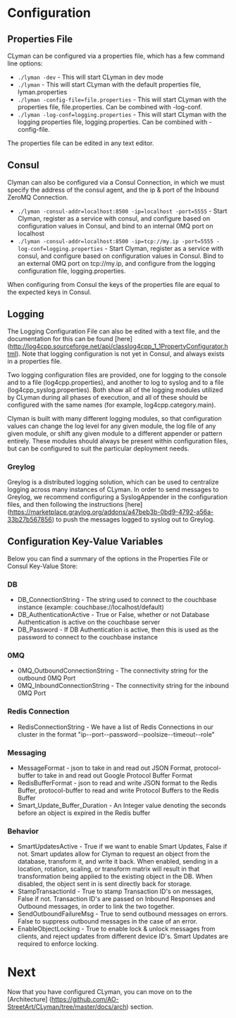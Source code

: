 # Configuration
## Properties File

CLyman can be configured via a properties file, which has a few command line options:

* `./lyman -dev` - This will start CLyman in dev mode
* `./lyman` - This will start CLyman with the default properties file, lyman.properties
* `./lyman -config-file=file.properties` - This will start CLyman with the properties file, file.properties.  Can be combined with -log-conf.
* `./lyman -log-conf=logging.properties` - This will start CLyman with the logging properties file, logging.properties.  Can be combined with -config-file.

The properties file can be edited in any text editor.

## Consul

Clyman can also be configured via a Consul Connection, in which we must specify the address of the consul agent, and the ip & port of the Inbound ZeroMQ Connection.

* `./lyman -consul-addr=localhost:8500 -ip=localhost -port=5555` - Start Clyman, register as a service with consul, and configure based on configuration values in Consul, and bind to an internal 0MQ port on localhost
* `./lyman -consul-addr=localhost:8500 -ip=tcp://my.ip -port=5555 -log-conf=logging.properties` - Start Clyman, register as a service with consul, and configure based on configuration values in Consul.  Bind to an external 0MQ port on tcp://my.ip, and configure from the logging configuration file, logging.properties.

When configuring from Consul the keys of the properties file are equal to the expected keys in Consul.

## Logging

The Logging Configuration File can also be edited with a text file, and the documentation for this can be found [here] (http://log4cpp.sourceforge.net/api/classlog4cpp_1_1PropertyConfigurator.html).  Note that logging configuration is not yet in Consul, and always exists in a properties file.

Two logging configuration files are provided, one for logging to the console and to a file (log4cpp.properties), and another to log to syslog and to a file (log4cpp_syslog.properties).  Both show all of the logging modules utilized by CLyman during all phases of execution, and all of these should be configured with the same names (for example, log4cpp.category.main).

Clyman is built with many different logging modules, so that configuration values can change the log level for any given module, the log file of any given module, or shift any given module to a different appender or pattern entirely.  These modules should always be present within configuration files, but can be configured to suit the particular deployment needs.

### Greylog
Greylog is a distributed logging solution, which can be used to centralize logging across many instances of CLyman.  In order to send messages to Greylog, we recommend configuring a SyslogAppender in the configuration files, and then following the instructions [here] (https://marketplace.graylog.org/addons/a47beb3b-0bd9-4792-a56a-33b27b567856) to push the messages logged to syslog out to Greylog.

## Configuration Key-Value Variables

Below you can find a summary of the options in the Properties File or Consul Key-Value Store:

### DB
* DB_ConnectionString - The string used to connect to the couchbase instance (example: couchbase://localhost/default)
* DB_AuthenticationActive - True or False, whether or not Database Authentication is active on the couchbase server
* DB_Password - If DB Authentication is active, then this is used as the password to connect to the couchbase instance

### 0MQ
* 0MQ_OutboundConnectionString - The connectivity string for the outbound 0MQ Port
* 0MQ_InboundConnectionString - The connectivity string for the inbound 0MQ Port

### Redis Connection
* RedisConnectionString - We have a list of Redis Connections in our cluster in the format "ip--port--password--poolsize--timeout--role"

### Messaging
* MessageFormat - json to take in and read out JSON Format, protocol-buffer to take in and read out Google Protocol Buffer Format
* RedisBufferFormat - json to read and write JSON format to the Redis Buffer, protocol-buffer to read and write Protocol Buffers to the Redis Buffer
* Smart_Update_Buffer_Duration - An Integer value denoting the seconds before an object is expired in the Redis buffer

### Behavior
* SmartUpdatesActive - True if we want to enable Smart Updates, False if not.  Smart updates allow for Clyman to request an object from the database, transform it, and write it back.  When enabled, sending in a location, rotation, scaling, or transform matrix will result in that transformation being applied to the existing object in the DB.  When disabled, the object sent in is sent directly back for storage.
* StampTransactionId - True to stamp Transaction ID's on messages, False if not.  Transaction ID's are passed on Inbound Responses and Outbound messages, in order to link the two together.
* SendOutboundFailureMsg - True to send outbound messages on errors.  False to suppress outbound messages in the case of an error.
* EnableObjectLocking - True to enable lock & unlock messages from clients, and reject updates from different device ID's.  Smart Updates are required to enforce locking.

# Next
Now that you have configured CLyman, you can move on to the [Architecture] (https://github.com/AO-StreetArt/CLyman/tree/master/docs/arch) section.
